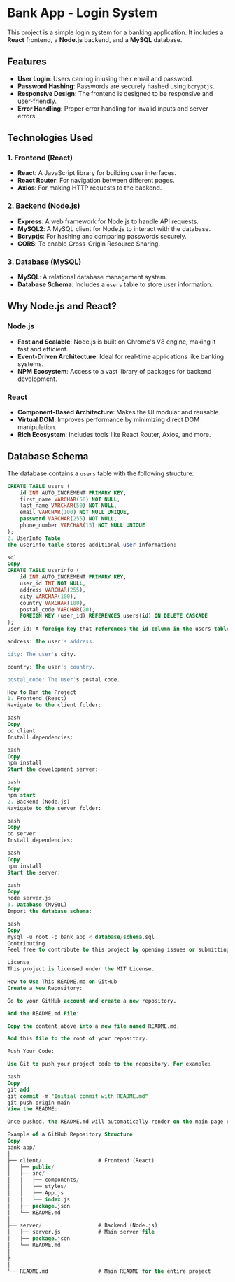 # Bank App - Login System

This project is a simple login system for a banking application. It includes a **React** frontend, a **Node.js** backend, and a **MySQL** database.

## Features

- **User Login**: Users can log in using their email and password.
- **Password Hashing**: Passwords are securely hashed using `bcryptjs`.
- **Responsive Design**: The frontend is designed to be responsive and user-friendly.
- **Error Handling**: Proper error handling for invalid inputs and server errors.

## Technologies Used

### 1. **Frontend (React)**
- **React**: A JavaScript library for building user interfaces.
- **React Router**: For navigation between different pages.
- **Axios**: For making HTTP requests to the backend.

### 2. **Backend (Node.js)**
- **Express**: A web framework for Node.js to handle API requests.
- **MySQL2**: A MySQL client for Node.js to interact with the database.
- **Bcryptjs**: For hashing and comparing passwords securely.
- **CORS**: To enable Cross-Origin Resource Sharing.

### 3. **Database (MySQL)**
- **MySQL**: A relational database management system.
- **Database Schema**: Includes a `users` table to store user information.

## Why Node.js and React?

### Node.js
- **Fast and Scalable**: Node.js is built on Chrome's V8 engine, making it fast and efficient.
- **Event-Driven Architecture**: Ideal for real-time applications like banking systems.
- **NPM Ecosystem**: Access to a vast library of packages for backend development.

### React
- **Component-Based Architecture**: Makes the UI modular and reusable.
- **Virtual DOM**: Improves performance by minimizing direct DOM manipulation.
- **Rich Ecosystem**: Includes tools like React Router, Axios, and more.

## Database Schema

The database contains a `users` table with the following structure:

```sql
CREATE TABLE users (
    id INT AUTO_INCREMENT PRIMARY KEY,
    first_name VARCHAR(50) NOT NULL,
    last_name VARCHAR(50) NOT NULL,
    email VARCHAR(100) NOT NULL UNIQUE,
    password VARCHAR(255) NOT NULL,
    phone_number VARCHAR(15) NOT NULL UNIQUE
);
2. UserInfo Table
The userinfo table stores additional user information:

sql
Copy
CREATE TABLE userinfo (
    id INT AUTO_INCREMENT PRIMARY KEY,
    user_id INT NOT NULL,
    address VARCHAR(255),
    city VARCHAR(100),
    country VARCHAR(100),
    postal_code VARCHAR(20),
    FOREIGN KEY (user_id) REFERENCES users(id) ON DELETE CASCADE
);
user_id: A foreign key that references the id column in the users table.

address: The user's address.

city: The user's city.

country: The user's country.

postal_code: The user's postal code.

How to Run the Project
1. Frontend (React)
Navigate to the client folder:

bash
Copy
cd client
Install dependencies:

bash
Copy
npm install
Start the development server:

bash
Copy
npm start
2. Backend (Node.js)
Navigate to the server folder:

bash
Copy
cd server
Install dependencies:

bash
Copy
npm install
Start the server:

bash
Copy
node server.js
3. Database (MySQL)
Import the database schema:

bash
Copy
mysql -u root -p bank_app < database/schema.sql
Contributing
Feel free to contribute to this project by opening issues or submitting pull requests.

License
This project is licensed under the MIT License.

How to Use This README.md on GitHub
Create a New Repository:

Go to your GitHub account and create a new repository.

Add the README.md File:

Copy the content above into a new file named README.md.

Add this file to the root of your repository.

Push Your Code:

Use Git to push your project code to the repository. For example:

bash
Copy
git add .
git commit -m "Initial commit with README.md"
git push origin main
View the README:

Once pushed, the README.md will automatically render on the main page of your GitHub repository, providing a clear overview of your project.

Example of a GitHub Repository Structure
Copy
bank-app/
│
├── client/                  # Frontend (React)
│   ├── public/
│   ├── src/
│   │   ├── components/
│   │   ├── styles/
│   │   ├── App.js
│   │   └── index.js
│   ├── package.json
│   └── README.md
│
├── server/                  # Backend (Node.js)
│   ├── server.js            # Main server file
│   ├── package.json
│   └── README.md
│
├
│
└── README.md                # Main README for the entire project
